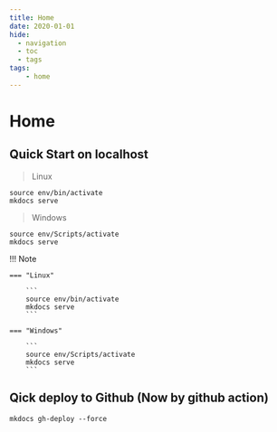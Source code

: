 ```yaml
---
title: Home
date: 2020-01-01
hide:
  - navigation
  - toc
  - tags
tags:
    - home
---
```


# Home

## Quick Start on localhost

> Linux
```
source env/bin/activate
mkdocs serve
```

> Windows
```
source env/Scripts/activate
mkdocs serve
```

!!! Note

    === "Linux"

        ```
        source env/bin/activate
        mkdocs serve
        ```

    === "Windows"

        ```
        source env/Scripts/activate
        mkdocs serve
        ```

## Qick deploy to Github (Now by github action)
`mkdocs gh-deploy --force`

